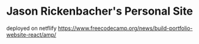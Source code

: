 # Jason Rickenbacher's Personal Site
deployed on netflify
https://www.freecodecamp.org/news/build-portfolio-website-react/amp/